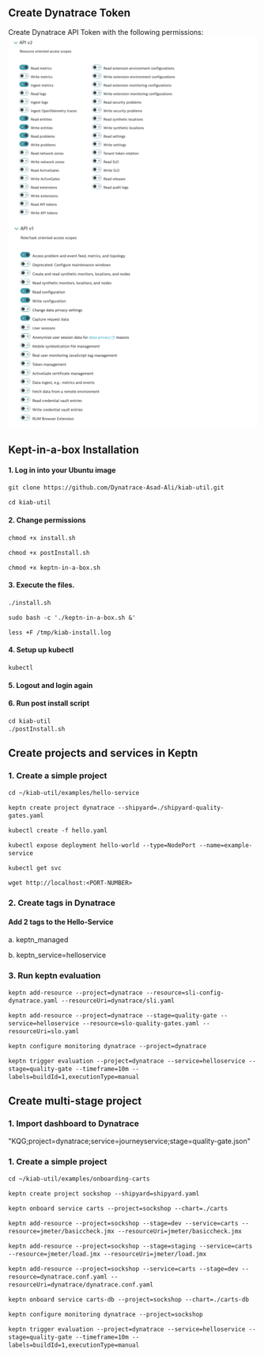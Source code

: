 ## Create Dynatrace Token
Create Dynatrace API Token with the following permissions:
![Image of API V2](https://github.com/Dynatrace-Asad-Ali/keptn-in-a-box/blob/master/images/APIV2.png)
![Image of API V1](https://github.com/Dynatrace-Asad-Ali/keptn-in-a-box/blob/master/images/APIV1.png)

## Kept-in-a-box Installation
#### 1. Log in into  your Ubuntu image
```$xslt
git clone https://github.com/Dynatrace-Asad-Ali/kiab-util.git
```
```$xslt
cd kiab-util
```

#### 2. Change permissions

```$xslt
chmod +x install.sh
```

```$xslt
chmod +x postInstall.sh
```
```$xslt
chmod +x keptn-in-a-box.sh
```

#### 3. Execute the files.
```$xslt
./install.sh
```

```$xslt
sudo bash -c './keptn-in-a-box.sh &'
```
```$xslt
less +F /tmp/kiab-install.log
```

#### 4. Setup up kubectl
```$xslt
kubectl
```

#### 5. Logout and login again

#### 6. Run post install script
```$xslt
cd kiab-util
./postInstall.sh
```

## Create projects and services in Keptn

### 1. Create a simple project
```$xslt
cd ~/kiab-util/examples/hello-service
```

```$xslt
keptn create project dynatrace --shipyard=./shipyard-quality-gates.yaml
```

```$xslt
kubectl create -f hello.yaml
```

```$xslt
kubectl expose deployment hello-world --type=NodePort --name=example-service
```
```$xslt
kubectl get svc
```
```$xslt
wget http://localhost:<PORT-NUMBER>
```

### 2. Create tags in Dynatrace
#### Add 2 tags to the Hello-Service
a. keptn_managed

b. keptn_service=helloservice

### 3. Run keptn evaluation
```$xslt
keptn add-resource --project=dynatrace --resource=sli-config-dynatrace.yaml --resourceUri=dynatrace/sli.yaml
```

```$xslt
keptn add-resource --project=dynatrace --stage=quality-gate --service=helloservice --resource=slo-quality-gates.yaml --resourceUri=slo.yaml
```
```$xslt
keptn configure monitoring dynatrace --project=dynatrace
```

```$xslt
keptn trigger evaluation --project=dynatrace --service=helloservice --stage=quality-gate --timeframe=10m --labels=buildId=1,executionType=manual
```

## Create multi-stage project

### 1. Import dashboard to Dynatrace
"KQG;project=dynatrace;service=journeyservice;stage=quality-gate.json"

### 1. Create a simple project
```$xslt
cd ~/kiab-util/examples/onboarding-carts
```

```$xslt
keptn create project sockshop --shipyard=shipyard.yaml
```

```$xslt
keptn onboard service carts --project=sockshop --chart=./carts
```

```$xslt
keptn add-resource --project=sockshop --stage=dev --service=carts --resource=jmeter/basiccheck.jmx --resourceUri=jmeter/basiccheck.jmx
```

```$xslt
keptn add-resource --project=sockshop --stage=staging --service=carts --resource=jmeter/load.jmx --resourceUri=jmeter/load.jmx
```

```$xslt
keptn add-resource --project=sockshop --service=carts --stage=dev --resource=dynatrace.conf.yaml --resourceUri=dynatrace/dynatrace.conf.yaml
```

```$xslt
keptn onboard service carts-db --project=sockshop --chart=./carts-db
```

```$xslt
keptn configure monitoring dynatrace --project=sockshop
```

```$xslt
keptn trigger evaluation --project=dynatrace --service=helloservice --stage=quality-gate --timeframe=10m --labels=buildId=1,executionType=manual
```

